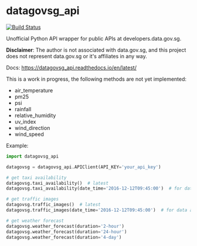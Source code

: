 # datagovsg_api

[![Build Status](https://travis-ci.org/half0wl/datagovsg_api.svg?branch=master)](https://travis-ci.org/half0wl/datagovsg_api)

Unofficial Python API wrapper for public APIs at developers.data.gov.sg.

**Disclaimer**: The author is not associated with data.gov.sg, and this project does not represent data.gov.sg or it's affiliates in any way.

Docs: https://datagovsg_api.readthedocs.io/en/latest/

This is a work in progress, the following methods are not yet implemented:

* air_temperature
* pm25
* psi
* rainfall
* relative_humidity
* uv_index
* wind_direction
* wind_speed

Example:

```python
import datagovsg_api

datagovsg = datagovsg_api.APIClient(API_KEY='your_api_key')

# get taxi availability
datagovsg.taxi_availability()  # latest
datagovsg.taxi_availability(date_time='2016-12-12T09:45:00')  # for data at specific date/time

# get traffic images
datagovsg.traffic_images()  # latest
datagovsg.traffic_images(date_time='2016-12-12T09:45:00')  # for data at specific date/time

# get weather forecast
datagovsg.weather_forecast(duration='2-hour')
datagovsg.weather_forecast(duration='24-hour')
datagovsg.weather_forecast(duration='4-day')
```
